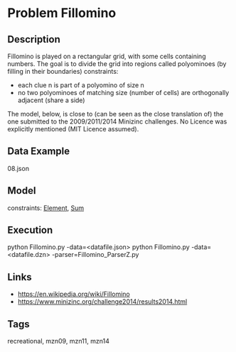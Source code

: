 # Problem Fillomino
## Description
Fillomino is played on a rectangular grid, with some cells containing numbers.
The goal is to divide the grid into regions called polyominoes (by filling in their boundaries)
  constraints: [](http://pycsp.org/documentation/constraints/)
  - each clue n is part of a polyomino of size n
  - no two polyominoes of matching size (number of cells) are orthogonally adjacent (share a side)

The model, below, is close to (can be seen as the close translation of) the one submitted to the 2009/2011/2014 Minizinc challenges.
No Licence was explicitly mentioned (MIT Licence assumed).

## Data Example
  08.json

## Model
  constraints: [Element](http://pycsp.org/documentation/constraints/Element), [Sum](http://pycsp.org/documentation/constraints/Sum)

## Execution
  python Fillomino.py -data=<datafile.json>
  python Fillomino.py -data=<datafile.dzn> -parser=Fillomino_ParserZ.py

## Links
  - https://en.wikipedia.org/wiki/Fillomino
  - https://www.minizinc.org/challenge2014/results2014.html

## Tags
  recreational, mzn09, mzn11, mzn14
